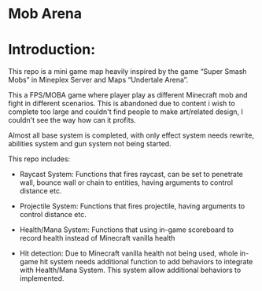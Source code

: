 # Mob Arena

# Introduction:

This repo is a mini game map heavily inspired by the game “Super Smash Mobs” in Mineplex Server and Maps “Undertale Arena”.

This a FPS/MOBA game where player play as different Minecraft mob and fight in different scenarios. This is abandoned due to content i wish to complete too large and couldn't find people to make art/related design, I couldn't see the way how can it profits.

Almost all base system is completed, with only effect system needs rewrite, abilities system and gun system not being started.

This repo includes:

* Raycast System: Functions that fires raycast, can be set to penetrate wall, bounce wall or chain to entities, having arguments to control distance etc.

* Projectile System: Functions that fires projectile, having arguments to control distance etc.

* Health/Mana System: Functions that using in-game scoreboard to record health instead of Minecraft vanilla health

* Hit detection: Due to Minecraft vanilla health not being used, whole in-game hit system needs additional function to add behaviors to integrate with Health/Mana System. This system allow additional behaviors to implemented.
